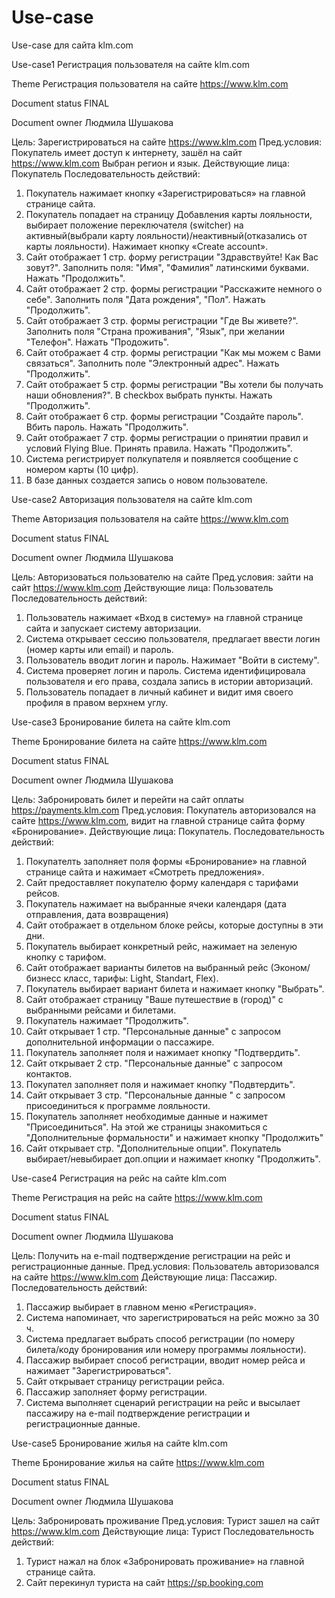 # Use-case
Use-case для сайта klm.com


Use-case1 Регистрация пользователя на сайте klm.com

Theme Регистрация пользователя на сайте  https://www.klm.com

Document status	FINAL

Document owner	Людмила Шушакова

Цель: Зарегистрироваться на сайте https://www.klm.com
Пред.условия: Покупатель имеет доступ к интернету, зашёл на сайт https://www.klm.com Выбран регион и язык.
Действующие лица: Покупатель
Последовательность действий:
1.	Покупатель нажимает кнопку «Зарегистрироваться» на главной странице сайта.
2.	Покупатель попадает на страницу Добавления карты лояльности, выбирает положение переключателя (switcher) на активный(выбрали карту лояльности)/неактивный(отказались от карты лояльности). Нажимает кнопку «Create account».
3.	Сайт отображает 1 стр. форму регистрации "Здравствуйте! Как Вас зовут?". Заполнить поля: "Имя", "Фамилия" латинскими буквами. Нажать "Продолжить".
4.	Сайт отображает 2 стр.  формы регистрации "Расскажите немного о себе". Заполнить  поля "Дата рождения", "Пол". Нажать "Продолжить".
5.	Сайт отображает 3 стр. формы регистрации "Где Вы живете?". Заполнить поля "Страна проживания", "Язык", при желании "Телефон". Нажать "Продожить".
6.	Сайт отображает 4 стр. формы регистрации "Как мы можем с Вами связаться". Заполнить поле "Электронный адрес". Нажать "Продолжить".
7.	Сайт отображает 5 стр. формы регистрации "Вы хотели бы получать наши обновления?". В checkbox выбрать пункты. Нажать "Продолжить".
8.	Сайт отображает 6 стр. формы регистрации "Создайте пароль". Вбить пароль. Нажать "Продолжить".
9.	Сайт отображает 7 стр. формы регистрации о принятии правил и условий Flying Blue. Принять правила. Нажать "Продолжить".
10.	Система регистрирует полкупателя и появляется сообщение с номером карты (10 цифр).
11.	В базе данных создается запись о новом пользователе.




Use-case2 Авторизация пользователя на сайте klm.com

Theme	Авторизация пользователя на сайте https://www.klm.com

Document status	FINAL

Document owner	Людмила Шушакова

Цель: Авторизоваться пользователю на сайте
Пред.условия: зайти на сайт https://www.klm.com
Действующие лица: Пользователь
Последовательность действий:
1.	Пользователь нажимает «Вход в систему» на главной странице сайта и запускает систему авторизации.
2.	Система открывает сессию пользователя, предлагает ввести логин (номер карты или email) и пароль.
3.	Пользователь вводит логин и пароль. Нажимает "Войти в систему".
4.	Система проверяет логин и пароль. Система идентифицировала пользователя и его права, создала запись в истории авторизаций.
5.	Пользователь попадает в личный кабинет и  видит имя своего профиля в правом верхнем углу.




Use-case3 Бронирование билета на сайте klm.com

Theme	Бронирование билета на сайте https://www.klm.com

Document status	FINAL

Document owner	Людмила Шушакова

Цель: Забронировать билет и перейти на сайт оплаты https://payments.klm.com
Пред.условия: Покупатель авторизовался на сайте https://www.klm.com, видит на главной странице сайта форму «Бронирование».
Действующие лица: Покупатель.
Последовательность действий:
1.	Покупателть заполняет  поля формы «Бронирование» на главной странице сайта и нажимает «Смотреть предложения».
2.	Сайт предоставляет покупателю форму календаря с тарифами рейсов.
3.	Покупатель нажимает на  выбранные ячеки календаря (дата отправления, дата возвращения)
4.	Сайт отображает в отдельном блоке  рейсы, которые доступны в эти дни.
5.	Покупатель выбирает конкретный рейс, нажимает на зеленую кнопку с тарифом.
6.	Сайт отображает варианты билетов на выбранный рейс (Эконом/бизнесс класс, тарифы: Light, Standart, Flex). 
7.	Покупатель выбирает вариант билета и нажимает кнопку "Выбрать". 
8.	Сайт отображает страницу "Ваше путешествие в (город)" с выбранными рейсами и билетами.
9.	Покупатель нажимает "Продолжить".
10.	Сайт открывает 1 стр. "Персональные данные" с запросом дополнительной информации о пассажире.
11.	Покупатель заполняет поля и нажимает кнопку "Подтвердить".
12.	Сайт открывает 2 стр. "Персональные данные" с запросом контактов.
13.	Покупател заполняет поля и нажимает кнопку "Подвтердить". 
14.	Сайт открывает 3 стр. "Персональные данные " с запросом присоединиться к программе лояльности.
15.	Покупатель заполняет необходимые данные и нажимет "Присоединиться". На этой же страницы знакомиться с "Дополнительные формальности" и нажимает кнопку "Продолжить"
16.	Сайт открывает стр. "Дополнительные опции". Покупатель выбирает/невыбирает доп.опции и нажимает кнопку "Продолжить". 





Use-case4 Регистрация на рейс на сайте klm.com

Theme	Регистрация на рейс на сайте https://www.klm.com

Document status	FINAL

Document owner	Людмила Шушакова

Цель: Получить на e-mail подтверждение регистрации на рейс и регистрационные данные. 
Пред.условия: Пользователь авторизовался на сайте https://www.klm.com
Действующие лица: Пассажир.
Последовательность действий:
1.	Пассажир выбирает в главном меню «Регистрация».
2.	Система напоминает, что зарегистрироваться на рейс можно за 30 ч.
3.	Система предлагает выбрать способ регистрации (по номеру билета/коду бронирования или номеру программы лояльности).
4.	Пассажир выбирает способ регистрации, вводит номер рейса и нажимает "Зарегистрироваться".
5.	Сайт открывает  страницу регистрации рейса.
6.	Пассажир заполняет форму регистрации.
7.	Система выполняет сценарий регистрации на рейс и высылает пассажиру на e-mail подтверждение регистрации и регистрационные данные.





Use-case5 Бронирование жилья на сайте klm.com

Theme	Бронирование жилья на сайте https://www.klm.com

Document status	FINAL

Document owner	Людмила Шушакова

Цель: Забронировать проживание
Пред.условия: Турист зашел на сайт https://www.klm.com
Действующие лица: Турист
Последовательность действий:        
1.	Турист нажал на блок «Забронировать проживание» на главной странице сайта.
2.	Сайт перекинул туриста на сайт https://sp.booking.com
